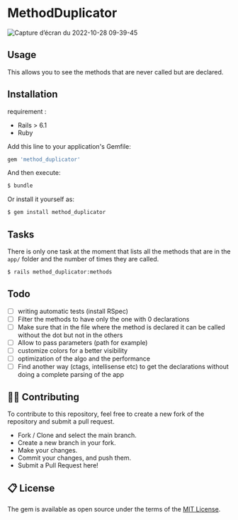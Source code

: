 # MethodDuplicator

![Capture d’écran du 2022-10-28 09-39-45](https://user-images.githubusercontent.com/16017408/198531690-f78d9434-aa0c-4bec-b455-70256e0de5f6.png)

## Usage

This allows you to see the methods that are never called but are declared.

## Installation

requirement :
 - Rails > 6.1
 - Ruby

Add this line to your application's Gemfile:

```ruby
gem 'method_duplicator'
```

And then execute:
```bash
$ bundle
```

Or install it yourself as:
```bash
$ gem install method_duplicator
```

## Tasks

There is only one task at the moment that lists all the methods that are in the `app/` folder and the number of times they are called.

```bash
$ rails method_duplicator:methods
```

## Todo

- [ ] writing automatic tests (install RSpec)
- [ ] Filter the methods to have only the one with 0 declarations
- [ ] Make sure that in the file where the method is declared it can be called without the dot but not in the others
- [ ] Allow to pass parameters (path for example)
- [ ] customize colors for a better visibility
- [ ] optimization of the algo and the performance
- [ ] Find another way (ctags, intellisense etc) to get the declarations without doing a complete parsing of the app

## 👨‍💻 Contributing

To contribute to this repository, feel free to create a new fork of the repository and submit a pull request.
- Fork / Clone and select the main branch.
- Create a new branch in your fork.
- Make your changes.
- Commit your changes, and push them.
- Submit a Pull Request here!

## 📋 License

The gem is available as open source under the terms of the [MIT License](https://opensource.org/licenses/MIT).
